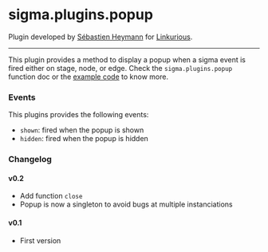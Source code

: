 sigma.plugins.popup
=====================

Plugin developed by [Sébastien Heymann](sheymann) for [Linkurious](https://github.com/Linkurious).

---

This plugin provides a method to display a popup when a sigma event is fired either on stage, node, or edge. Check the `sigma.plugins.popup` function doc or the [example code](../../examples/popup.html) to know more.

### Events

This plugins provides the following events:
* `shown`: fired when the popup is shown
* `hidden`: fired when the popup is hidden

### Changelog

#### v0.2

  * Add function `close`
  * Popup is now a singleton to avoid bugs at multiple instanciations

#### v0.1

  * First version
